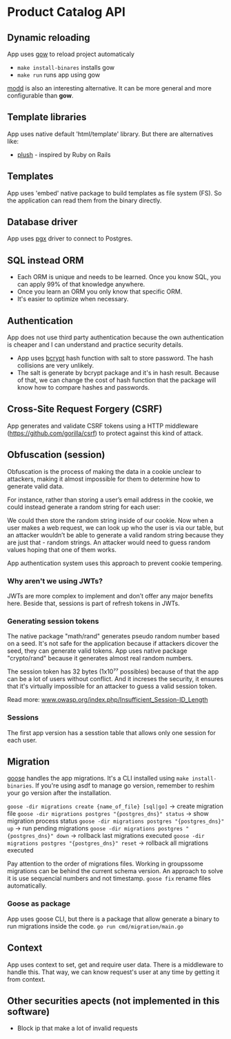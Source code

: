 # Product Catalog API

## Dynamic reloading

App uses [gow](https://github.com/mitranim/gow) to reload project automaticaly

- `make install-binares` installs gow
- `make run` runs app using gow

[modd](https://github.com/cortesi/modd) is also an interesting alternative. It can be more general and more configurable than **gow**.

## Template libraries

App uses native default 'html/template' library. But there are alternatives like:

- [plush](https://github.com/gobuffalo/plush) - inspired by Ruby on Rails

## Templates

App uses 'embed' native package to build templates as file system (FS). So the application can read them from the binary directly.

## Database driver

App uses [pgx](https://github.com/jackc/pgx) driver to connect to Postgres.

## SQL instead ORM

- Each ORM is unique and needs to be learned. Once you know SQL, you can apply 99% of that knowledge anywhere.
- Once you learn an ORM you only know that specific ORM.
- It's easier to optimize when necessary.

## Authentication

App does not use third party authentication because the own authentication is cheaper and I can understand and practice security details.

- App uses [bcrypt](https://en.wikipedia.org/wiki/Bcrypt) hash function with salt to store password. The hash collisions are very unlikely.
- The salt is generate by bcrypt package and it's in hash result. Because of that, we can change the cost of hash function that the package will know how to compare hashes and passwords.

## Cross-Site Request Forgery (CSRF)

App generates and validate CSRF tokens using a HTTP middleware (https://github.com/gorilla/csrf) to protect against this kind of attack.

## Obfuscation (session)

Obfuscation is the process of making the data in a cookie unclear to attackers, making it almost impossible for them to determine how to generate valid data.

For instance, rather than storing a user’s email address in the cookie, we could instead generate a random string for each user:

We could then store the random string inside of our cookie. Now when a user makes a web request, we can look up who the user is via our table, but an attacker wouldn’t be able to generate a valid random string because they are just that - random strings. An attacker would need to guess random values hoping that one of them works.

App authentication system uses this approach to prevent cookie tempering.

### Why aren't we using JWTs?

JWTs are more complex to implement and don’t offer any major benefits here. Beside that, sessions is part of refresh tokens in JWTs.

### Generating session tokens

The native package "math/rand" generates pseudo random number based on a seed. It's not safe for the application because if attackers dicover the seed, they can generate valid tokens. App uses native package "crypto/rand" because it generates almost real random numbers.

The session token has 32 bytes (1x10⁷⁷ possibles) because of that the app can be a lot of users without conflict. And it increses the security, it ensures that it's virtually impossible for an attacker to guess a valid session token.

Read more: www.owasp.org/index.php/Insufficient_Session-ID_Length

### Sessions

The first app version has a sesstion table that allows only one session for each user.

## Migration

[goose](https://github.com/pressly/goose) handles the app migrations. It's a CLI installed using `make install-binaries`. If you're using asdf to manage go version, remember to reshim your go version after the installation.

`goose -dir migrations create {name_of_file} [sql|go]` -> create migration file
`goose -dir migrations postgres "{postgres_dns}" status` -> show migration process status
`goose -dir migrations postgres "{postgres_dns}" up` -> run pending migrations
`goose -dir migrations postgres "{postgres_dns}" down` -> rollback last migrations executed
`goose -dir migrations postgres "{postgres_dns}" reset` -> rollback all migrations executed


Pay attention to the order of migrations files. Working in groupssome migrations can be behind the current schema version. An approach to solve it is use sequencial numbers and not timestamp. `goose fix` rename files automatically.

### Goose as package

App uses goose CLI, but there is a package that allow generate a binary to run migrations inside the code. `go run cmd/migration/main.go`

## Context

App uses context to set, get and require user data. There is a middleware to handle this. That way, we can know request's user at any time by getting it from context.

## Other securities apects (not implemented in this software)

- Block ip that make a lot of invalid requests
